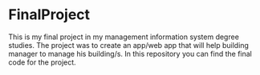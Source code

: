 # FinalProject
This is my final project in my management information system degree studies.
The project was to create an app/web app that will help building manager to manage his building/s.
In this repository you can find the final code for the project.
